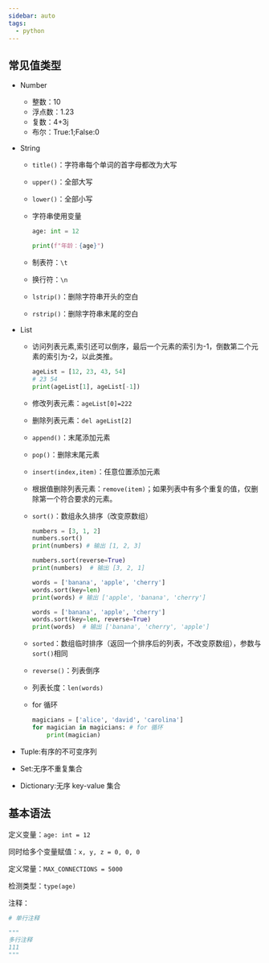 ```yaml
---
sidebar: auto
tags:
  - python
---
```


## 常见值类型

- Number
  - 整数：10
  - 浮点数：1.23
  - 复数：4+3j
  - 布尔：True:1;False:0
- String

  - `title()`：字符串每个单词的首字母都改为大写
  - `upper()`：全部大写
  - `lower()`：全部小写
  - 字符串使用变量

    ```python
    age: int = 12

    print(f"年龄：{age}")
    ```

  - 制表符：`\t`
  - 换行符：`\n`
  - `lstrip()`：删除字符串开头的空白
  - `rstrip()`：删除字符串末尾的空白

- List

  - 访问列表元素,索引还可以倒序，最后一个元素的索引为-1，倒数第二个元素的索引为-2，以此类推。

    ```python
    ageList = [12, 23, 43, 54]
    # 23 54
    print(ageList[1], ageList[-1])
    ```

  - 修改列表元素：`ageList[0]=222`
  - 删除列表元素：`del ageList[2]`
  - `append()`：末尾添加元素
  - `pop()`：删除末尾元素
  - `insert(index,item)`：任意位置添加元素
  - 根据值删除列表元素：`remove(item)`；如果列表中有多个重复的值，仅删除第一个符合要求的元素。
  - `sort()`：数组永久排序（改变原数组）

    ```python
    numbers = [3, 1, 2]
    numbers.sort()
    print(numbers) # 输出 [1, 2, 3]

    numbers.sort(reverse=True)
    print(numbers)  # 输出 [3, 2, 1]

    words = ['banana', 'apple', 'cherry']
    words.sort(key=len)
    print(words) # 输出 ['apple', 'banana', 'cherry']

    words = ['banana', 'apple', 'cherry']
    words.sort(key=len, reverse=True)
    print(words)  # 输出 ['banana', 'cherry', 'apple']
    ```

  - `sorted`：数组临时排序（返回一个排序后的列表，不改变原数组），参数与`sort()`相同
  - `reverse()`：列表倒序
  - 列表长度：`len(words)`
  - for 循环

    ```python
    magicians = ['alice', 'david', 'carolina']
    for magician in magicians: # for 循环
        print(magician)
    ```

- Tuple:有序的不可变序列
- Set:无序不重复集合
- Dictionary:无序 key-value 集合

## 基本语法

定义变量：`age: int = 12`

同时给多个变量赋值：`x, y, z = 0, 0, 0`

定义常量：`MAX_CONNECTIONS = 5000`

检测类型：`type(age)`

注释：

```python
# 单行注释

"""
多行注释
111
"""
```
